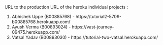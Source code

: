 URL to the production URL of the heroku individual projects :

<ol>
<li>
Abhishek Uppe (B00885768) - https://tutorial2-5709-b00885768.herokuapp.com/
</li>

<li>
Ayush Verma (B00893024) - https://vast-journey-09475.herokuapp.com/
</li>

<li>
Vatsal Yadav (B00893030) - https://tutorial-two-vatsal.herokuapp.com/
</li>
</ol>
